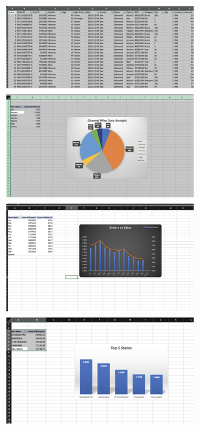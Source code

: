 

![](https://github.com/mushtaqmahboob/dataAnalytics_projects/blob/main/excel_projects/Screen%20Shot%202023-04-04%20at%2012.47.22%20AM.png)

![](https://github.com/mushtaqmahboob/dataAnalytics_projects/blob/main/excel_projects/Screen%20Shot%202023-04-04%20at%2012.47.37%20AM.png)


![](https://github.com/mushtaqmahboob/dataAnalytics_projects/blob/main/excel_projects/Screen%20Shot%202023-04-04%20at%2012.47.57%20AM.png
)


![](https://github.com/mushtaqmahboob/dataAnalytics_projects/blob/main/excel_projects/Screen%20Shot%202023-04-04%20at%2012.48.14%20AM.png)
